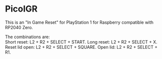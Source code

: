 # PicoIGR

This is an "In Game Reset" for PlayStation 1 for Raspberry compatible with RP2040 Zero.

The combinations are:  
Short reset:    L2 + R2 + SELECT + START. 
Long reset:     L2 + R2 + SELECT + X. 
Reset lid open: L2 + R2 + SELECT + SQUARE. 
Open lid:       L2 + R2 + SELECT + R1. 